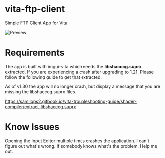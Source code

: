 # vita-ftp-client
Simple FTP Client App for Vita

![Preview](/screenshot/preview.jpg)

# Requirements
The app is built with imgui-vita which needs the **libshacccg.suprx** extracted. If you are experiencing a crash after upgrading to 1.21. Please follow the following guide to get that extracted.

As of v1.30 the app will no longer crash, but display a message that you are missing the libshacccg.suprx files.


https://samilops2.gitbook.io/vita-troubleshooting-guide/shader-compiler/extract-libshacccg.suprx

# Know Issues
Opening the Input Editor multiple times crashes the application. I can't figure out what's wrong. If somebody knows what's the problem. Help me out.
